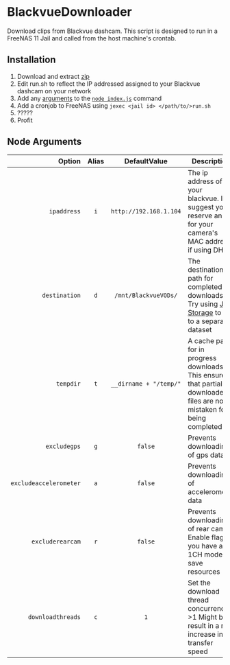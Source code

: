 # BlackvueDownloader
Download clips from Blackvue dashcam. This script is designed to run in a FreeNAS 11 Jail and called from the host machine's crontab.

## Installation

1. Download and extract [zip](//github.com/GusGold/BlackvueDownloader/archive/master.zip)
2. Edit run.sh to reflect the IP addressed assigned to your Blackvue dashcam on your network
3. Add any [arguments](#node-arguments) to the [`node index.js`](//github.com/GusGold/BlackvueDownloader/blob/master/run.sh#L3) command
4. Add a cronjob to FreeNAS using `jexec <jail id> </path/to/>run.sh`
5. ?????
6. Profit


## Node Arguments

Option | Alias | DefaultValue | Description
--: | :-: | :-: | ---
`ipaddress` | `i` | `http://192.168.1.104` | The ip address of your blackvue. I suggest you reserve an IP for your camera's MAC address if using DHCP
`destination` | `d` | `/mnt/BlackvueVODs/` | The destination path for completed downloads. Try using [Jail Storage](http://doc.freenas.org/11/jails.html#add-storage) to link to a separate dataset
`tempdir` | `t` | `__dirname + "/temp/"` | A cache path for in progress downloads. This ensures that partially downloaded files are not mistaken for being completed
`excludegps` | `g` | `false` | Prevents downloading of gps data
`excludeaccelerometer` | `a` | `false` | Prevents downloading of accelerometer data
`excluderearcam` | `r` | `false` | Prevents downloading of rear cam. Enable flag if you have a 1CH model to save resources
`downloadthreads` | `c` | `1` | Set the download thread concurrency. >1 Might be result in a net increase in transfer speed

